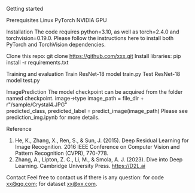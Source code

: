 Getting started

Prerequisites
Linux 
PyTorch
NVIDIA GPU

Installation
The code requires python=3.10, as well as torch=2.4.0 and torchvision=0.19.0. 
Please follow the instructions here to install both PyTorch and TorchVision dependencies.

Clone this repo:
git clone https://github.com/xxx.git
Install libraries:
pip install -r requirements.txt

Training and evaluation
Train ResNet-18 model
train.py
Test ResNet-18 model
test.py

ImagePrediction
The model checkpoint can be acquired from the folder named checkpoint.
image->type
image_path = file_dir + r"/sample/Crystal4.JPG"  
predicted_class, predicted_label = predict_image(image_path)
Please see prediction_img.ipynb for more details.


Reference
1. He, K., Zhang, X., Ren, S., & Sun, J. (2015). Deep Residual Learning for Image Recognition. 2016 IEEE Conference on Computer Vision and Pattern Recognition (CVPR), 770-778.
2. Zhang, A., Lipton, Z. C., Li, M., & Smola, A. J. (2023). Dive into Deep Learning. Cambridge University Press. https://D2L.ai

Contact
Feel free to contact us if there is any question:
for code xx@qq.com; for dataset xx@xx.com.
